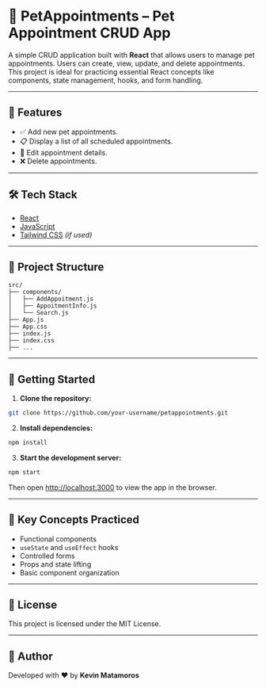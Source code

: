 # 🐾 PetAppointments – Pet Appointment CRUD App

A simple CRUD application built with **React** that allows users to manage pet appointments. Users can create, view, update, and delete appointments. This project is ideal for practicing essential React concepts like components, state management, hooks, and form handling.

---

## 🚀 Features

- ✅ Add new pet appointments.
- 📋 Display a list of all scheduled appointments.
- 📝 Edit appointment details.
- ❌ Delete appointments.

---

## 🛠️ Tech Stack

- [React](https://reactjs.org/)
- [JavaScript](https://developer.mozilla.org/en-US/docs/Web/JavaScript)
- [Tailwind CSS](https://tailwindcss.com/) *(if used)*

---

## 📁 Project Structure

```
src/
├── components/
│   ├── AddAppoitment.js
│   ├── AppoitmentInfo.js
│   └── Search.js
├── App.js
├── App.css
├── index.js
├── index.css
├── ...
```

---

## 🧪 Getting Started

1. **Clone the repository:**

```bash
git clone https://github.com/your-username/petappointments.git
```

2. **Install dependencies:**

```bash
npm install
```

3. **Start the development server:**

```bash
npm start
```

Then open [http://localhost:3000](http://localhost:3000) to view the app in the browser.

---

## 🧠 Key Concepts Practiced

- Functional components
- `useState` and `useEffect` hooks
- Controlled forms
- Props and state lifting
- Basic component organization

---

## 📃 License

This project is licensed under the MIT License.

---

## 🙌 Author

Developed with ❤️ by **Kevin Matamoros**
